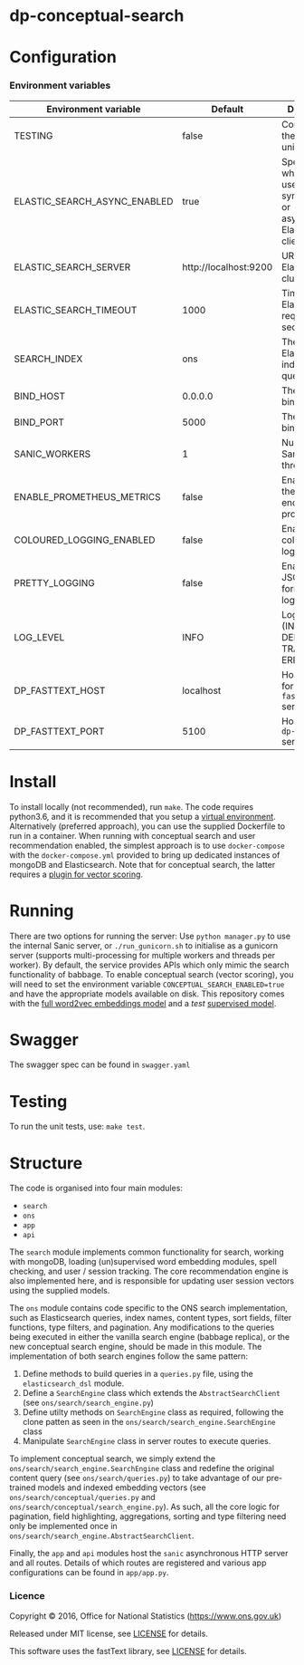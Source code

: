 dp-conceptual-search
==================

# Configuration

### Environment variables

| Environment variable         | Default                   | Description
| ---------------------------- | ------------------------- | ----------------------------------------------------------------------------------------------------
| TESTING                      | false                     | Configures the app for unit testing.
| ELASTIC_SEARCH_ASYNC_ENABLED | true                      | Specify whether to use synchronous or asynchronous Elasticsearch client.
| ELASTIC_SEARCH_SERVER        | http://localhost:9200     | URL of Elasticsearch cluster.
| ELASTIC_SEARCH_TIMEOUT       | 1000                      | Timeout of Elasticsearch requests in seconds.
| SEARCH_INDEX                 | ons                       | The Elasticsearch index to be queried.
| BIND_HOST                    | 0.0.0.0                   | The host to bind to.
| BIND_PORT                    | 5000                      | The port to bind to.
| SANIC_WORKERS                | 1                         | Number of Sanic worker threads.
| ENABLE_PROMETHEUS_METRICS    | false                     | Enable/disable the /metircs endpoint for prometheus.
| COLOURED_LOGGING_ENABLED     | false                     | Enable/disable coloured logging.
| PRETTY_LOGGING               | false                     | Enable/disable JSON formatting for logging.
| LOG_LEVEL                    | INFO                      | Log level (INFO, DEBUG, TRACE or ERROR)
| DP_FASTTEXT_HOST             | localhost                 | Host address for `dp-fasttext` server
| DP_FASTTEXT_PORT             | 5100                      | Host port for `dp-fasttext` server

# Install

To install locally (not recommended), run ```make```. The code requires python3.6, and it is recommended that you setup 
a [virtual environment](https://docs.python.org/3/library/venv.html).
Alternatively (preferred approach), you can use the supplied Dockerfile to run in a container. When running with 
conceptual search and user recommendation enabled, the simplest approach is to use ```docker-compose``` with the
```docker-compose.yml``` provided to bring up dedicated instances of mongoDB and Elasticsearch. Note that for conceptual
search, the latter requires a [plugin for vector scoring](https://github.com/sully90/fast-elasticsearch-vector-scoring).  

# Running

There are two options for running the server:
Use ```python manager.py``` to use the internal Sanic server, or  ```./run_gunicorn.sh``` to initialise as a 
gunicorn server (supports multi-processing for multiple workers and threads per worker). By default, the service 
provides APIs which only mimic the search functionality of babbage. To enable conceptual search (vector scoring), you
will need to set the environment variable ```CONCEPTUAL_SEARCH_ENABLED=true``` and have the appropriate models available
on disk. This repository comes with the [full word2vec embeddings model](ml/data/word2vec/ons_supervised.vec) and a 
*test* [supervised model](unit/ml/test_data/supervised_models/ons_supervised.bin).

# Swagger

The swagger spec can be found in ```swagger.yaml```

# Testing

To run the unit tests, use: ```make test```.

# Structure

The code is organised into four main modules:

* ```search```
* ```ons```
* ```app```
* ```api```

The ```search``` module implements common functionality for search, working with mongoDB, 
loading (un)supervised word embedding modules, spell checking, and user / session tracking. The core recommendation
engine is also implemented here, and is responsible for updating user session vectors using the supplied models.

The ```ons``` module contains code specific to the ONS search implementation, such as Elasticsearch queries, index names, 
content types, sort fields, filter functions, type filters, and pagination. Any modifications to the queries being 
executed in either the vanilla search engine (babbage replica), or the new conceptual search engine, should
be made in this module. The implementation of both search engines follow the same pattern:

1. Define methods to build queries in a ```queries.py``` file, using the ```elasticsearch_dsl``` module.
2. Define  a ```SearchEngine``` class which extends the ```AbstractSearchClient``` (see ```ons/search/search_engine.py```)
3. Define utilty methods on  ```SearchEngine``` class as required, following the clone patten as seen in the 
```ons/search/search_engine.SearchEngine``` class
4. Manipulate ```SearchEngine``` class in server routes to execute queries.

To implement conceptual search, we simply extend the ```ons/search/search_engine.SearchEngine``` class and redefine the 
original content query (see ```ons/search/queries.py```) to take advantage of our pre-trained models and
indexed embedding vectors (see ```ons/search/conceptual/queries.py``` and ```ons/search/conceptual/search_engine.py```).
As such, all the core logic for pagination, field highlighting, aggregations, sorting and type filtering need only be implemented once
in ```ons/search/search_engine.AbstractSearchClient```.

Finally, the ```app``` and ```api``` modules host the ```sanic``` asynchronous HTTP server and all routes. Details of which routes are registered and various app configurations can be found in ```app/app.py```.

### Licence

Copyright ©‎ 2016, Office for National Statistics (https://www.ons.gov.uk)

Released under MIT license, see [LICENSE](LICENSE.md) for details.

This software uses the fastText library, see [LICENSE](fasttext/LICENSE.md) for details.
